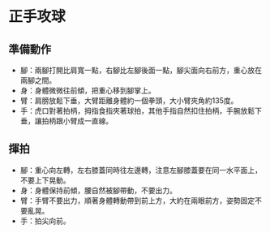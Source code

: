 # 正手攻球

## 準備動作
- 腳：兩腳打開比肩寬一點，右腳比左腳後面一點，腳尖面向右前方，重心放在兩腳之間。
- 身：身體微微往前傾，把重心移到腳掌上。
- 臂：肩膀放鬆下垂，大臂距離身體約一個拳頭，大小臂夾角約135度。
- 手：虎口對著拍柄，拇指食指夾著球拍，其他手指自然扣住拍柄，手腕放鬆下垂，讓拍柄跟小臂成一直線。

## 揮拍
- 腳：重心向左轉，左右膝蓋同時往左邊轉，注意左腳膝蓋要在同一水平面上，不要上下晃動。
- 身：身體保持前傾，腰自然被腳帶動，不要出力。
- 臂：手臂不要出力，順著身體轉動帶到前上方，大約在兩眼前方，姿勢固定不要亂晃。
- 手：拍尖向前。
